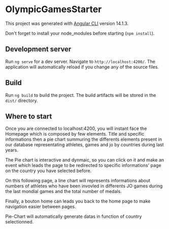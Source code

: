 # OlympicGamesStarter

This project was generated with [Angular CLI](https://github.com/angular/angular-cli) version 14.1.3.

Don't forget to install your node_modules before starting (`npm install`).

## Development server

Run `ng serve` for a dev server. Navigate to `http://localhost:4200/`. The application will automatically reload if you change any of the source files.

## Build

Run `ng build` to build the project. The build artifacts will be stored in the `dist/` directory.

## Where to start

Once you are connected to localhost:4200, you will instant face the Homepage which is composed by few elements.
Title and specific informations then a pie chart summuring the differents elements present in our database representating athletes, games and jo by countries during last years.

The Pie chart is interactive and dynmaic, so you can click on it and make an event which leads the page to be redirected to specific informations' page on the country you have selected before.

On this following page, a line chart will represents informations about numbers of athletes who have been invovled in differents JO games during the last mondial games and the total number of medals.

Finally, a bouton home can leads you back to the home page to make navigation easier between pages.

Pie-Chart will automatically generate datas in function of country selectionned.
